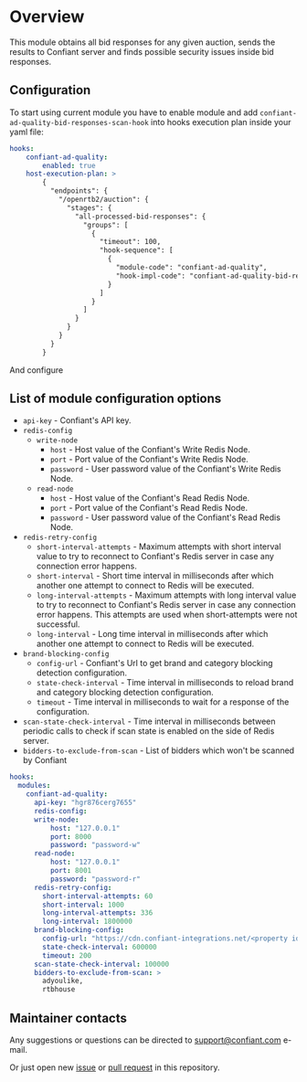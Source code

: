 # Overview

This module obtains all bid responses for any given auction, sends the results to Confiant server and finds possible security issues inside bid responses.

## Configuration

To start using current module you have to enable module and add ``confiant-ad-quality-bid-responses-scan-hook`` into hooks execution plan inside your yaml file:
```yaml
hooks:
    confiant-ad-quality:
        enabled: true
    host-execution-plan: >
        {
          "endpoints": {
            "/openrtb2/auction": {
              "stages": {
                "all-processed-bid-responses": {
                  "groups": [
                    {
                      "timeout": 100,
                      "hook-sequence": [
                        {
                          "module-code": "confiant-ad-quality",
                          "hook-impl-code": "confiant-ad-quality-bid-responses-scan-hook"
                        }
                      ]
                    }
                  ]
                }
              }
            }
          }
        }
```
And configure

## List of module configuration options

- `api-key` - Confiant's API key.
- `redis-config`
  - `write-node`
    - `host` - Host value of the Confiant's Write Redis Node.
    - `port` - Port value of the Confiant's Write Redis Node.
    - `password` - User password value of the Confiant's Write Redis Node.
  - `read-node`
      - `host` - Host value of the Confiant's Read Redis Node.
      - `port` - Port value of the Confiant's Read Redis Node.
      - `password` - User password value of the Confiant's Read Redis Node.
- `redis-retry-config`
  - `short-interval-attempts` - Maximum attempts with short interval value to try to reconnect to Confiant's Redis server in case any connection error happens.
  - `short-interval` - Short time interval in milliseconds after which another one attempt to connect to Redis will be executed.
  - `long-interval-attempts` - Maximum attempts with long interval value to try to reconnect to Confiant's Redis server in case any connection error happens. This attempts are used when short-attempts were not successful.
  - `long-interval` - Long time interval in milliseconds after which another one attempt to connect to Redis will be executed.
- `brand-blocking-config`
    - `config-url` - Confiant's Url to get brand and category blocking detection configuration.
    - `state-check-interval` - Time interval in milliseconds to reload brand and category blocking detection configuration.
    - `timeout` - Time interval in milliseconds to wait for a response of the configuration.
- `scan-state-check-interval` - Time interval in milliseconds between periodic calls to check if scan state is enabled on the side of Redis server.
- `bidders-to-exclude-from-scan` - List of bidders which won't be scanned by Confiant

```yaml
hooks:
  modules:
    confiant-ad-quality:
      api-key: "hgr876cerg7655"
      redis-config:
      write-node:
          host: "127.0.0.1"
          port: 8000
          password: "password-w"
      read-node:
          host: "127.0.0.1"
          port: 8001
          password: "password-r"
      redis-retry-config:
        short-interval-attempts: 60
        short-interval: 1000
        long-interval-attempts: 336
        long-interval: 1800000
      brand-blocking-config:
        config-url: "https://cdn.confiant-integrations.net/<property id>/pbs-cat-qual/list.json"
        state-check-interval: 600000
        timeout: 200
      scan-state-check-interval: 100000
      bidders-to-exclude-from-scan: >
        adyoulike,
        rtbhouse    
```

## Maintainer contacts

Any suggestions or questions can be directed to [support@confiant.com](support@confiant.com)
e-mail.

Or just open new [issue](https://github.com/prebid/prebid-server-java/issues/new)
or [pull request](https://github.com/prebid/prebid-server-java/pulls) in this repository.
